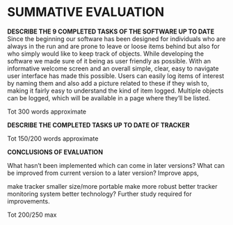 # SUMMATIVE EVALUATION
**DESCRIBE THE 9 COMPLETED TASKS OF THE SOFTWARE UP TO DATE**
Since the beginning our software has been designed for individuals who are always in the
run and are prone to leave or loose items behind but also for who simply would like to keep track of objects. 
While developing the software we made sure of it being as user friendly as possible.
With an informative welcome screen and an overall simple, clear, easy to navigate user interface has made this possible. 
Users can easily log items of interest by naming them and also add a picture related to these if they wish to, 
making it fairly easy to understand the kind of item logged. Multiple objects can be logged, which will be available 
in a page where they’ll be listed.

Tot 300 words approximate

**DESCRIBE THE COMPLETED TASKS UP TO DATE OF TRACKER**

Tot 150/200 words approximate

**CONCLUSIONS OF EVALUATION**

What hasn’t been implemented which can come in later versions?
What can be improved from current version to a later version?
Improve apps, 

make tracker smaller size/more portable
make more robust
better tracker monitoring system
better technology?
Further study required for improvements.

Tot 200/250 max	


